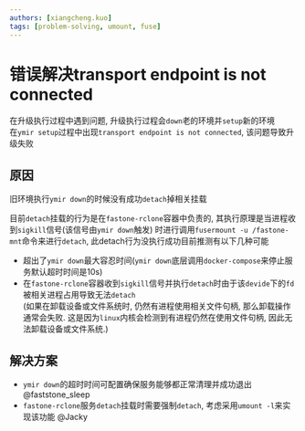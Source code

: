 ```yaml
---
authors: [xiangcheng.kuo]
tags: [problem-solving, umount, fuse]
---
```


# 错误解决transport endpoint is not connected

在升级执行过程中遇到问题, 升级执行过程会`down`老的环境并`setup`新的环境<br/>
在`ymir setup`过程中出现`transport endpoint is not connected`, 该问题导致升级失败<br/>

<!--truncate-->

## 原因

旧环境执行`ymir down`的时候没有成功`detach`掉相关挂载<br/>

目前`detach`挂载的行为是在`fastone-rclone`容器中负责的, 其执行原理是当进程收到`sigkill`信号(该信号由`ymir down`触发)
时进行调用`fusermount -u /fastone-mnt`命令来进行`detach`, 此detach行为没执行成功目前推测有以下几种可能

- 超出了`ymir down`最大容忍时间(`ymir down`底层调用`docker-compose`来停止服务默认超时时间是10s)
- 在`fastone-rclone`容器收到`sigkill`信号并执行`detach`时由于该`devide`下的`fd`被相关进程占用导致无法`detach`
  <br/>(如果在卸载设备或文件系统时, 仍然有进程使用相关文件句柄, 那么卸载操作通常会失败. 这是因为`linux`内核会检测到有进程仍然在使用文件句柄, 因此无法卸载设备或文件系统.)

## 解决方案

- `ymir down`的超时时间可配置确保服务能够都正常清理并成功退出 @faststone_sleep
- `fastone-rclone`服务`detach`挂载时需要强制`detach`, 考虑采用`umount -l`来实现该功能 @Jacky